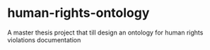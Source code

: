 # human-rights-ontology
A master thesis project that till design an ontology for human rights violations documentation
